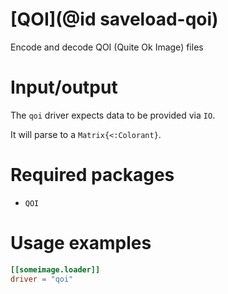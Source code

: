 # [QOI](@id saveload-qoi)

Encode and decode QOI (Quite Ok Image) files

# Input/output

The `qoi` driver expects data to be provided via `IO`.

It will parse to a `Matrix{<:Colorant}`.

# Required packages

  * `QOI`

# Usage examples

```toml
[[someimage.loader]]
driver = "qoi"
```


